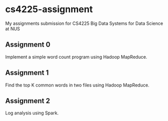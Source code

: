 # cs4225-assignment

My assignments submission for CS4225 Big Data Systems for Data Science at NUS

## Assignment 0

Implement a simple word count program using Hadoop MapReduce.

## Assignment 1

Find the top K common words in two files using Hadoop MapReduce.

## Assignment 2

Log analysis using Spark.
